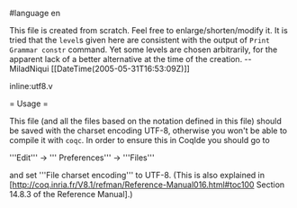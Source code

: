 #language en

This file is created from scratch. Feel free to enlarge/shorten/modify it. It is tried that the `level`s given here are consistent with the output of 
`Print Grammar constr` command.  Yet some levels are chosen arbitrarily, for the apparent lack of a better alternative at the time of the creation.  -- MiladNiqui [[DateTime(2005-05-31T16:53:09Z)]]



inline:utf8.v

= Usage =

This file (and all the files based on the notation defined in this file) should be saved with the charset encoding UTF-8, otherwise you won't be able to compile it with `coqc`. In order to ensure this in CoqIde you should go to 

'''Edit''' -> ''' Preferences''' -> '''Files''' 

and set '''File charset encoding''' to UTF-8. (This is also explained in [http://coq.inria.fr/V8.1/refman/Reference-Manual016.html#toc100 Section 14.8.3 of the Reference Manual].)
